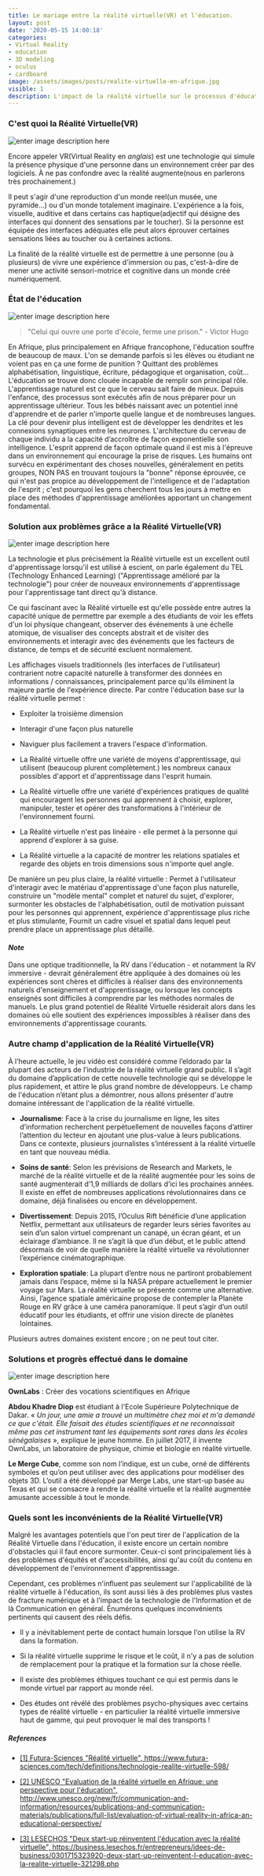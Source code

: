 ```yaml
---
title: Le mariage entre la réalité virtuelle(VR) et l'éducation.
layout: post
date: '2020-05-15 14:00:18'
categories:
- Virtual Reality
- education
- 3D modeling
- oculus
- cardboard
image: /assets/images/posts/realite-virtuelle-en-afrique.jpg
visible: 1
description: L'impact de la réalité virtuelle sur le processus d'éducation et son évolution.
---
```


### C'est quoi la Réalité Virtuelle(VR)

![enter image description here](https://i.cbc.ca/1.3564802.1462305007!/fileImage/httpImage/image.jpg_gen/derivatives/16x9_780/still-from-nomads-maasai-by-felix-paul-studios.jpg)


Encore appeler VR(Virtual Reality en *anglais*) est une technologie qui simule la présence physique d'une personne dans un environnement créer par des logiciels. À ne pas confondre avec la réalité augmente(nous en parlerons très prochainement.)

Il peut s'agir d'une reproduction d'un monde reel(un musée, une pyramide...) ou d'un monde totalement imaginaire. L'expérience a la fois, visuelle, auditive et dans certains cas haptique(adjectif qui désigne des interfaces qui donnent des sensations par le toucher). Si la personne est équipée des interfaces adéquates elle peut alors éprouver certaines sensations liées au toucher ou à certaines actions.

La finalité de la réalité virtuelle est de permettre à une personne (ou à plusieurs) de vivre une expérience d'immersion ou pas, c'est-à-dire de mener une activité sensori-motrice et cognitive dans un monde créé numériquement.

### État de l'éducation

![enter image description here](https://www.digitalbusiness.africa/wp-content/uploads/2015/05/securite-informatique-formation.jpg)


> "Celui qui ouvre une porte d'école, ferme une prison." - Victor Hugo  

En Afrique, plus principalement en Afrique francophone, l'éducation souffre de beaucoup de maux. L'on se demande parfois si les élèves ou étudiant ne voient pas en ça une forme de punition ? Quittant des problèmes alphabétisation, linguistique, écriture, pédagogique et organisation, coût... L'éducation se trouve donc clouée incapable de remplir son principal rôle. L'apprentissage naturel est ce que le cerveau sait faire de mieux. Depuis l'enfance, des processus sont exécutés afin de nous préparer pour un apprentissage ultérieur. Tous les bébés naissant avec un potentiel inné d'apprendre et de parler n'importe quelle langue et de nombreuses langues. La clé pour devenir plus intelligent est de développer les dendrites et les connexions synaptiques entre les neurones. L'architecture du cerveau de chaque individu a la capacité d’accroître de façon exponentielle son intelligence. L'esprit apprend de façon optimale quand il est mis à l'épreuve dans un environnement qui encourage la prise de risques. Les humains ont survécu en expérimentant des choses nouvelles, généralement en petits groupes, NON PAS en trouvant toujours la "bonne" réponse éprouvée, ce qui n'est pas propice au développement de l'intelligence et de l'adaptation de l'esprit ; c'est pourquoi les gens cherchent tous les jours à mettre en place des méthodes d'apprentissage améliorées apportant un changement fondamental.

  

### Solution aux problèmes grâce a la Réalité Virtuelle(VR)

![enter image description here](https://cahiersdudigitalafrique.com/wp-content/uploads/2018/08/OWNLABS3.jpg)


La technologie et plus précisément la Réalité virtuelle est un excellent outil d'apprentissage lorsqu'il est utilisé à escient, on parle également du TEL (Technology Enhanced Learning) ("Apprentissage amélioré par la technologie") pour créer de nouveaux environnements d'apprentissage pour l'apprentissage tant direct qu'à distance.

Ce qui fascinant avec la Réalité virtuelle est qu'elle possède entre autres la capacité unique de permettre par exemple a des étudiants de voir les effets d'un loi physique changeant, observer des événements à une échelle atomique, de visualiser des concepts abstrait et de visiter des environnements et interagir avec des événements que les facteurs de distance, de temps et de sécurité excluent normalement.

  

Les affichages visuels traditionnels (les interfaces de l'utilisateur) contrarient notre capacité naturelle à transformer des données en informations / connaissances, principalement parce qu'ils éliminent la majeure partie de l'expérience directe. Par contre l'éducation base sur la réalité virtuelle permet :

  

- Exploiter la troisième dimension

- Interagir d'une façon plus naturelle

- Naviguer plus facilement a travers l'espace d'information.

- La Réalité virtuelle offre une variété de moyens d'apprentissage, qui utilisent (beaucoup plurent complètement.) les nombreux canaux possibles d'apport et d'apprentissage dans l'esprit humain.

- La Réalité virtuelle offre une variété d'expériences pratiques de qualité qui encouragent les personnes qui apprennent à choisir, explorer, manipuler, tester et opérer des transformations à l'intérieur de l'environnement fourni.

- La Réalité virtuelle n'est pas linéaire - elle permet à la personne qui apprend d'explorer à sa guise.

- La Réalité virtuelle a la capacité de montrer les relations spatiales et regarde des objets en trois dimensions sous n'importe quel angle.

De manière un peu plus claire, la réalité virtuelle : Permet à l'utilisateur d'interagir avec le matériau d'apprentissage d'une façon plus naturelle, construire un "modèle mental" complet et naturel du sujet, d'explorer, surmonter les obstacles de l'alphabétisation, outil de motivation puissant pour les personnes qui apprennent, expérience d'apprentissage plus riche et plus stimulante, Fournit un cadre visuel et spatial dans lequel peut prendre place un apprentissage plus détaillé.

  

#### *Note*

Dans une optique traditionnelle, la RV dans l'éducation - et notamment la RV immersive - devrait généralement être appliquée à des domaines où les expériences sont chères et difficiles à réaliser dans des environnements naturels d'enseignement et d'apprentissage, ou lorsque les concepts enseignés sont difficiles à comprendre par les méthodes normales de manuels. Le plus grand potentiel de Réalité Virtuelle résiderait alors dans les domaines où elle soutient des expériences impossibles à réaliser dans des environnements d'apprentissage courants.

  

### Autre champ d'application de la Réalité Virtuelle(VR)

À l’heure actuelle, le jeu vidéo est considéré comme l’eldorado par la plupart des acteurs de l’industrie de la réalité virtuelle grand public. Il s’agit du domaine d’application de cette nouvelle technologie qui se développe le plus rapidement, et attire le plus grand nombre de développeurs. Le champ de l'éducation n’étant plus a démontrer, nous allons présenter d'autre domaine intéressant de l'application de la réalité virtuelle.

-  **Journalisme**: Face à la crise du journalisme en ligne, les sites d’information recherchent perpétuellement de nouvelles façons d’attirer l’attention du lecteur en ajoutant une plus-value à leurs publications. Dans ce contexte, plusieurs journalistes s’intéressent à la réalité virtuelle en tant que nouveau média.

-  **Soins de santé**: Selon les prévisions de Research and Markets, le marché de la réalité virtuelle et de la réalité augmentée pour les soins de santé augmenterait d’1,9 milliards de dollars d’ici les prochaines années. Il existe en effet de nombreuses applications révolutionnaires dans ce domaine, déjà finalisées ou encore en développement.

-  **Divertissement**: Depuis 2015, l’Oculus Rift bénéficie d’une application Netflix, permettant aux utilisateurs de regarder leurs séries favorites au sein d’un salon virtuel comprenant un canapé, un écran géant, et un éclairage d’ambiance. Il ne s’agit là que d’un début, et le public attend désormais de voir de quelle manière la réalité virtuelle va révolutionner l’expérience cinématographique.

-  **Exploration spatiale**: La plupart d’entre nous ne partiront probablement jamais dans l’espace, même si la NASA prépare actuellement le premier voyage sur Mars. La réalité virtuelle se présente comme une alternative. Ainsi, l’agence spatiale américaine propose de contempler la Planète Rouge en RV grâce à une caméra panoramique. Il peut s’agir d’un outil éducatif pour les étudiants, et offrir une vision directe de planètes lointaines.

  

Plusieurs autres domaines existent encore ; on ne peut tout citer.

  

### Solutions et progrès effectué dans le domaine

![enter image description here](https://www.wareable.com/media/imager/201711/26460-original.jpg)


**OwnLabs** : Créer des vocations scientifiques en Afrique

**Abdou Khadre Diop** est étudiant à l'Ecole Supérieure Polytechnique de Dakar. « _Un jour, une amie a trouvé un multimètre chez moi et m'a demandé ce que c'était. Elle faisait des études scientifiques et ne reconnaissait même pas cet instrument tant les équipements sont rares dans les écoles sénégalaises_ », explique le jeune homme. En juillet 2017, il invente OwnLabs, un laboratoire de physique, chimie et biologie en réalité virtuelle.

**Le Merge Cube**, comme son nom l’indique, est un cube, orné de différents symboles et qu’on peut utiliser avec des applications pour modéliser des objets 3D. L’outil a été développé par Merge Labs, une start-up basée au Texas et qui se consacre à rendre la réalité virtuelle et la réalité augmentée amusante accessible à tout le monde.

### Quels sont les inconvénients de la Réalité Virtuelle(VR)

Malgré les avantages potentiels que l'on peut tirer de l'application de la Réalité Virtuelle dans l'éducation, il existe encore un certain nombre d'obstacles qui il faut encore surmonter. Ceux-ci sont principalement liés à des problèmes d'équités et d'accessibilités, ainsi qu'au coût du contenu en développement de l'environnement d'apprentissage.

Cependant, ces problèmes n'influent pas seulement sur l'applicabilité de là réalité virtuelle à l'éducation, ils sont aussi liés à des problèmes plus vastes de fracture numérique et à l'impact de la technologie de l'Information et de là Communication en général. Énumérons quelques inconvénients pertinents qui causent des réels défis.

  

- Il y a inévitablement perte de contact humain lorsque l'on utilise la RV dans la formation.

- Si la réalité virtuelle supprime le risque et le coût, il n'y a pas de solution de remplacement pour la pratique et la formation sur la chose réelle.

- Il existe des problèmes éthiques touchant ce qui est permis dans le monde virtuel par rapport au monde réel.

- Des études ont révélé des problèmes psycho-physiques avec certains types de réalité virtuelle - en particulier la réalité virtuelle immersive haut de gamme, qui peut provoquer le mal des transports !

##### References

-  [[1] Futura-Sciences "Réalité virtuelle", https://www.futura-sciences.com/tech/definitions/technologie-realite-virtuelle-598/ ](https://www.futura-sciences.com/tech/definitions/technologie-realite-virtuelle-598/)

-  [[2] UNESCO "Evaluation de la réalité virtuelle en Afrique: une perspective pour l'éducation", http://www.unesco.org/new/fr/communication-and-information/resources/publications-and-communication-materials/publications/full-list/evaluation-of-virtual-reality-in-africa-an-educational-perspective/ ](http://www.unesco.org/new/fr/communication-and-information/resources/publications-and-communication-materials/publications/full-list/evaluation-of-virtual-reality-in-africa-an-educational-perspective/)

-  [[3] LESECHOS "Deux start-up réinventent l'éducation avec la réalité virtuelle", https://business.lesechos.fr/entrepreneurs/idees-de-business/0301715323920-deux-start-up-reinventent-l-education-avec-la-realite-virtuelle-321298.php ](https://business.lesechos.fr/entrepreneurs/idees-de-business/0301715323920-deux-start-up-reinventent-l-education-avec-la-realite-virtuelle-321298.php)
